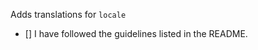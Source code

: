 Adds translations for `locale`
<!-- Replace locale with the locale you are translating to. (the new file's filename) -->


<!-- Check each box with an x like so: [x] -->
- [] I have followed the guidelines listed in the README.
